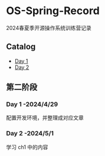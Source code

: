 # OS-Spring-Record
2024春夏季开源操作系统训练营记录
## Catalog
- [Day 1](#0)
- [Day 2](#1)
## 第二阶段
<span id = "0"></span>
### Day 1 -2024/4/29
配置开发环境，并整理成对应文章
<span id = "1"></span>
### Day 2 -2024/5/1
学习 ch1 中的内容
